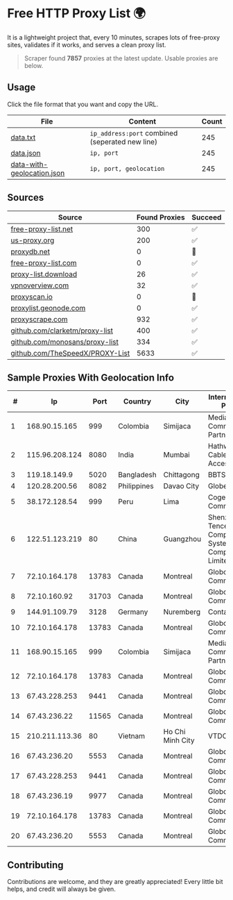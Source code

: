 
# Free HTTP Proxy List 🌍

It is a lightweight project that, every 10 minutes, scrapes lots of free-proxy sites, validates if it works, and serves a clean proxy list.


> Scraper found **7857** proxies at the latest update. Usable proxies are below.

## Usage

Click the file format that you want and copy the URL.


|File|Content|Count|
|----|-------|-----|
|[data.txt](https://raw.githubusercontent.com/themiralay/Proxy-List-World/master/data.txt)|`ip_address:port` combined (seperated new line)|245|
|[data.json](https://raw.githubusercontent.com/themiralay/Proxy-List-World/master/data.json)|`ip, port`|245|
|[data-with-geolocation.json](https://raw.githubusercontent.com/themiralay/Proxy-List-World/master/data-with-geolocation.json)|`ip, port, geolocation`|245|

## Sources

|Source|Found Proxies|Succeed|
|------|-------------|-------|
|[free-proxy-list.net](https://free-proxy-list.net)|300|✅|
|[us-proxy.org](https://www.us-proxy.org)|200|✅|
|[proxydb.net](http://proxydb.net)|0|🚫|
|[free-proxy-list.com](https://free-proxy-list.com/?page=&port=&type%5B%5D=http&type%5B%5D=https&up_time=0&search=Search)|0|✅|
|[proxy-list.download](https://www.proxy-list.download/HTTP)|26|✅|
|[vpnoverview.com](https://vpnoverview.com/privacy/anonymous-browsing/free-proxy-servers)|32|✅|
|[proxyscan.io](https://www.proxyscan.io)|0|🚫|
|[proxylist.geonode.com](https://proxylist.geonode.com/api/proxy-list?limit=300&page=1&sort_by=lastChecked&sort_type=desc&protocols=http,https)|0|✅|
|[proxyscrape.com](https://api.proxyscrape.com/v2/?request=displayproxies&protocol=http&timeout=10000&country=all&ssl=all&anonymity=all)|932|✅|
|[github.com/clarketm/proxy-list](https://raw.githubusercontent.com/clarketm/proxy-list/master/proxy-list-raw.txt)|400|✅|
|[github.com/monosans/proxy-list](https://raw.githubusercontent.com/monosans/proxy-list/main/proxies/http.txt)|334|✅|
|[github.com/TheSpeedX/PROXY-List](https://raw.githubusercontent.com/TheSpeedX/PROXY-List/master/http.txt)|5633|✅|


## Sample Proxies With Geolocation Info

|#|Ip|Port|Country|City|Internet Service Provider|
|-|--|----|-------|----|-------------------------|
|1|168.90.15.165|999|Colombia|Simijaca|Media Commerce Partners S.A|
|2|115.96.208.124|8080|India|Mumbai|Hathway IP over Cable Internet Access|
|3|119.18.149.9|5020|Bangladesh|Chittagong|BBTS Network|
|4|120.28.200.56|8082|Philippines|Davao City|Globe Telecom|
|5|38.172.128.54|999|Peru|Lima|Cogent Communications|
|6|122.51.123.219|80|China|Guangzhou|Shenzhen Tencent Computer Systems Company Limited|
|7|72.10.164.178|13783|Canada|Montreal|GloboTech Communications|
|8|72.10.160.92|31703|Canada|Montreal|GloboTech Communications|
|9|144.91.109.79|3128|Germany|Nuremberg|Contabo GmbH|
|10|72.10.164.178|13783|Canada|Montreal|GloboTech Communications|
|11|168.90.15.165|999|Colombia|Simijaca|Media Commerce Partners S.A|
|12|72.10.164.178|13783|Canada|Montreal|GloboTech Communications|
|13|67.43.228.253|9441|Canada|Montreal|GloboTech Communications|
|14|67.43.236.22|11565|Canada|Montreal|GloboTech Communications|
|15|210.211.113.36|80|Vietnam|Ho Chi Minh City|VTDC|
|16|67.43.236.20|5553|Canada|Montreal|GloboTech Communications|
|17|67.43.228.253|9441|Canada|Montreal|GloboTech Communications|
|18|67.43.236.19|9977|Canada|Montreal|GloboTech Communications|
|19|72.10.164.178|13783|Canada|Montreal|GloboTech Communications|
|20|67.43.236.20|5553|Canada|Montreal|GloboTech Communications|



## Contributing

Contributions are welcome, and they are greatly appreciated! Every
little bit helps, and credit will always be given.

